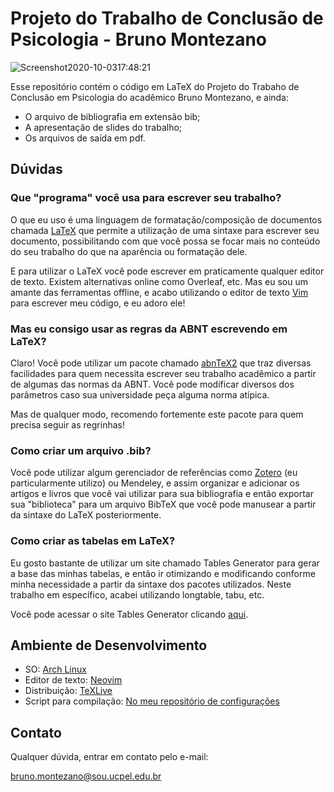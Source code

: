 # Projeto do Trabalho de Conclusão de Psicologia - Bruno Montezano

![Screenshot2020-10-0317:48:21](https://user-images.githubusercontent.com/65104127/95001476-bedd1c00-05a0-11eb-937e-066c32c2babb.png)

Esse repositório contém o código em LaTeX do Projeto do Trabaho de Conclusão em Psicologia do acadêmico Bruno Montezano, e ainda:

- O arquivo de bibliografia em extensão bib;
- A apresentação de slides do trabalho;
- Os arquivos de saída em pdf.

## Dúvidas

### Que "programa" você usa para escrever seu trabalho?

O que eu uso é uma linguagem de formatação/composição de documentos
chamada [LaTeX](https://www.latex-project.org) que permite a utilização
de uma sintaxe para escrever seu documento, possibilitando com que
você possa se focar mais no conteúdo do seu trabalho do que na
aparência ou formatação dele.

E para utilizar o LaTeX você pode escrever em praticamente qualquer
editor de texto. Existem alternativas online como Overleaf, etc.
Mas eu sou um amante das ferramentas offline, e acabo utilizando
o editor de texto [Vim](https://www.vim.org) para escrever meu código, e eu adoro ele!

### Mas eu consigo usar as regras da ABNT escrevendo em LaTeX?

Claro! Você pode utilizar um pacote chamado [abnTeX2](abntex.net.br)
que traz diversas facilidades para quem necessita escrever seu
trabalho acadêmico a partir de algumas das normas da ABNT.
Você pode modificar diversos dos parâmetros caso sua universidade
peça alguma norma atípica.

Mas de qualquer modo, recomendo fortemente este pacote para quem
precisa seguir as regrinhas!

### Como criar um arquivo .bib?

Você pode utilizar algum gerenciador de referências como [Zotero](https://www.zotero.org/)
(eu particularmente utilizo) ou Mendeley, e assim organizar e adicionar os
artigos e livros que você vai utilizar para sua bibliografia e então
exportar sua "biblioteca" para um arquivo BibTeX que você pode manusear
a partir da sintaxe do LaTeX posteriormente.

### Como criar as tabelas em LaTeX?

Eu gosto bastante de utilizar um site chamado Tables Generator
para gerar a base das minhas tabelas, e então ir otimizando e
modificando conforme minha necessidade a partir da sintaxe
dos pacotes utilizados.
Neste trabalho em específico, acabei utilizando longtable, tabu, etc.

Você pode acessar o site Tables Generator clicando [aqui](https://www.tablesgenerator.com/).

## Ambiente de Desenvolvimento

- SO: [Arch Linux](https://www.archlinux.org/)
- Editor de texto: [Neovim](https://neovim.io/)
- Distribuição: [TeXLive](https://tug.org/texlive/)
- Script para compilação: [No meu repositório de configurações](https://github.com/brunomontezano/dotfiles/blob/master/.local/bin/compiler)


## Contato

Qualquer dúvida, entrar em contato pelo e-mail:

bruno.montezano@sou.ucpel.edu.br
